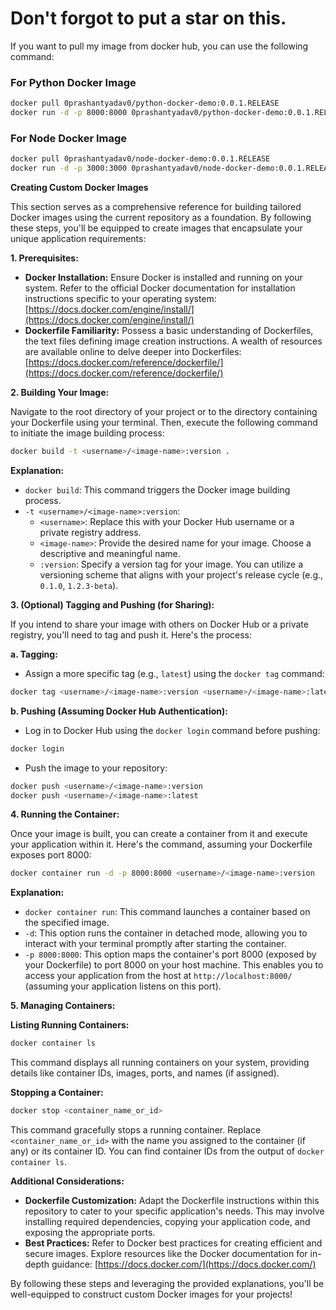 # Don't forgot to put a star on this.

If you want to pull my image from docker hub, you can use the following command:

### For Python Docker Image

```bash
docker pull 0prashantyadav0/python-docker-demo:0.0.1.RELEASE
docker run -d -p 8000:8000 0prashantyadav0/python-docker-demo:0.0.1.RELEASE
```

### For Node Docker Image

```bash
docker pull 0prashantyadav0/node-docker-demo:0.0.1.RELEASE
docker run -d -p 3000:3000 0prashantyadav0/node-docker-demo:0.0.1.RELEASE
```

**Creating Custom Docker Images**

This section serves as a comprehensive reference for building tailored Docker images using the current repository as a foundation. By following these steps, you'll be equipped to create images that encapsulate your unique application requirements:

**1. Prerequisites:**

- **Docker Installation:** Ensure Docker is installed and running on your system. Refer to the official Docker documentation for installation instructions specific to your operating system: [https://docs.docker.com/engine/install/](https://docs.docker.com/engine/install/)
- **Dockerfile Familiarity:** Possess a basic understanding of Dockerfiles, the text files defining image creation instructions. A wealth of resources are available online to delve deeper into Dockerfiles: [https://docs.docker.com/reference/dockerfile/](https://docs.docker.com/reference/dockerfile/)

**2. Building Your Image:**

Navigate to the root directory of your project or to the directory containing your Dockerfile using your terminal. Then, execute the following command to initiate the image building process:

```bash
docker build -t <username>/<image-name>:version .
```

**Explanation:**

- `docker build`: This command triggers the Docker image building process.
- `-t <username>/<image-name>:version`:
  - `<username>`: Replace this with your Docker Hub username or a private registry address.
  - `<image-name>`: Provide the desired name for your image. Choose a descriptive and meaningful name.
  - `:version`: Specify a version tag for your image. You can utilize a versioning scheme that aligns with your project's release cycle (e.g., `0.1.0`, `1.2.3-beta`).

**3. (Optional) Tagging and Pushing (for Sharing):**

If you intend to share your image with others on Docker Hub or a private registry, you'll need to tag and push it. Here's the process:

**a. Tagging:**

- Assign a more specific tag (e.g., `latest`) using the `docker tag` command:

```bash
docker tag <username>/<image-name>:version <username>/<image-name>:latest
```

**b. Pushing (Assuming Docker Hub Authentication):**

- Log in to Docker Hub using the `docker login` command before pushing:

```bash
docker login
```

- Push the image to your repository:

```bash
docker push <username>/<image-name>:version
docker push <username>/<image-name>:latest
```

**4. Running the Container:**

Once your image is built, you can create a container from it and execute your application within it. Here's the command, assuming your Dockerfile exposes port 8000:

```bash
docker container run -d -p 8000:8000 <username>/<image-name>:version
```

**Explanation:**

- `docker container run`: This command launches a container based on the specified image.
- `-d`: This option runs the container in detached mode, allowing you to interact with your terminal promptly after starting the container.
- `-p 8000:8000`: This option maps the container's port 8000 (exposed by your Dockerfile) to port 8000 on your host machine. This enables you to access your application from the host at `http://localhost:8000/` (assuming your application listens on this port).

**5. Managing Containers:**

**Listing Running Containers:**

```bash
docker container ls
```

This command displays all running containers on your system, providing details like container IDs, images, ports, and names (if assigned).

**Stopping a Container:**

```bash
docker stop <container_name_or_id>
```

This command gracefully stops a running container. Replace `<container_name_or_id>` with the name you assigned to the container (if any) or its container ID. You can find container IDs from the output of `docker container ls`.

**Additional Considerations:**

- **Dockerfile Customization:** Adapt the Dockerfile instructions within this repository to cater to your specific application's needs. This may involve installing required dependencies, copying your application code, and exposing the appropriate ports.
- **Best Practices:** Refer to Docker best practices for creating efficient and secure images. Explore resources like the Docker documentation for in-depth guidance: [https://docs.docker.com/](https://docs.docker.com/)

By following these steps and leveraging the provided explanations, you'll be well-equipped to construct custom Docker images for your projects!
